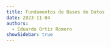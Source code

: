 ```yaml
---
title: Fundamentos de Bases de Datos
date: 2023-11-04
authors:
  - Eduardo Ortiz Romero
showSidebar: true
---
```



